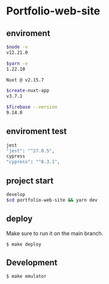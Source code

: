 # Portfolio-web-site

## enviroment

```bash
$node -v
v12.21.0

$yarn -v
1.22.10

Nuxt @ v2.15.7

$create-nuxt-app
v3.7.1

$firebase --version
9.14.0
```

## enviroment test

```sh
jest
"jest": "^27.0.5",
cypress
"cypress": "^8.3.1",
```

## project start

```sh
develop
$cd portfolio-web-site && yarn dev
```

## deploy

Make sure to run it on the main branch.

`$ make deploy`

## Development

`$ make emulator`
